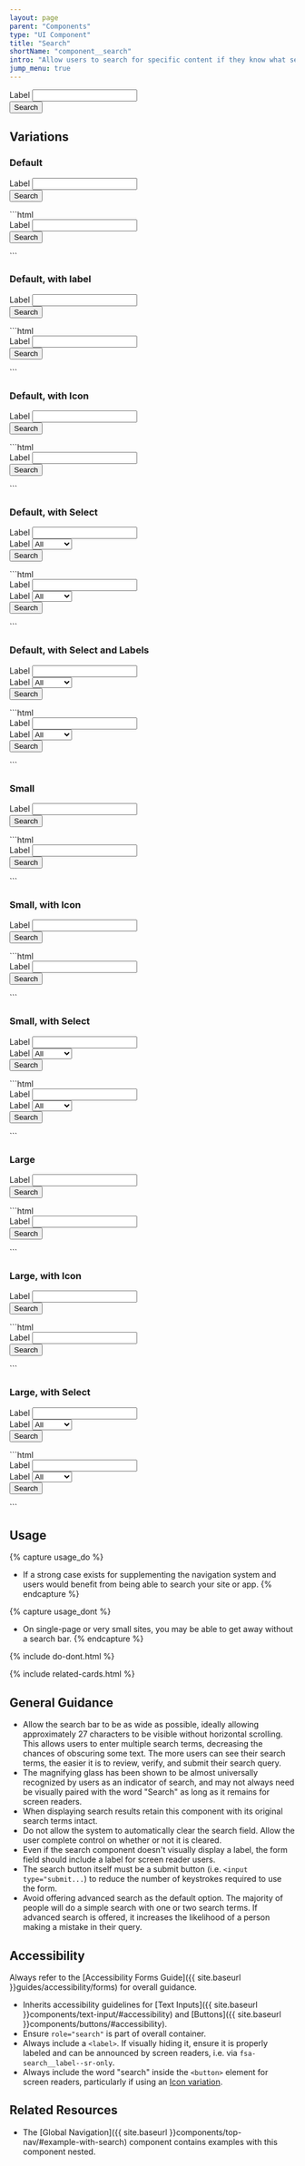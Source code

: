 ```yaml
---
layout: page
parent: "Components"
type: "UI Component"
title: "Search"
shortName: "component__search"
intro: "Allow users to search for specific content if they know what search terms to use or can’t find desired content in the main navigation"
jump_menu: true
---
```


<div class="ds-preview">
  <div class="fsa-search" role="search">
    <div class="fsa-search__bd">
      <div class="fsa-search__entry fsa-search__entry--grow">
        <label class="fsa-search__label fsa-search__label--sr-only" for="UNIQUE-ID-uuwusuusus7">Label</label>
        <input class="fsa-input fsa-search__input" id="UNIQUE-ID-uuwusuusus7" type="search" name="search">
      </div>
      <div class="fsa-search__submit">
        <button class="fsa-btn fsa-search__btn" type="submit">
          <span class="fsa-search__text">Search</span>
        </button>
      </div>
    </div>
  </div>
</div>

## Variations

### Default

<div class="ds-preview">
  <form action="dest.html">
    <div class="fsa-search" role="search">
      <div class="fsa-search__bd">
        <div class="fsa-search__entry fsa-search__entry--grow">
          <label class="fsa-search__label fsa-search__label--sr-only" for="UNIQUE-ID-yughsjj6j">Label</label>
          <input class="fsa-input fsa-search__input" id="UNIQUE-ID-yughsjj6j" type="search" name="search">
        </div>
        <div class="fsa-search__submit">
          <button class="fsa-btn fsa-search__btn" type="submit">
            <span class="fsa-search__text">Search</span>
          </button>
        </div>
      </div>
    </div>
  </form>
</div>
```html
<form action="dest.html">
  <div class="fsa-search" role="search">
    <div class="fsa-search__bd">
      <div class="fsa-search__entry fsa-search__entry--grow">
        <label class="fsa-search__label fsa-search__label--sr-only" for="UNIQUE-ID-yughsjj6j">Label</label>
        <input class="fsa-input fsa-search__input" id="UNIQUE-ID-yughsjj6j" type="search" name="search">
      </div>
      <div class="fsa-search__submit">
        <button class="fsa-btn fsa-search__btn" type="submit">
          <span class="fsa-search__text">Search</span>
        </button>
      </div>
    </div>
  </div>
</form>
```

### Default, with label

<div class="ds-preview">
  <form action="dest.html">
    <div class="fsa-search" role="search">
      <div class="fsa-search__bd">
        <div class="fsa-search__entry fsa-search__entry--grow">
          <label class="fsa-search__label" for="UNIQUE-ID-yu3h55_">Label</label>
          <input class="fsa-input fsa-search__input" id="UNIQUE-ID-yu3h55_" type="search" name="search">
        </div>
        <div class="fsa-search__submit">
          <button class="fsa-btn fsa-search__btn" type="submit">
            <span class="fsa-search__text">Search</span>
          </button>
        </div>
      </div>
    </div>
  </form>
</div>
```html
<form action="dest.html">
  <div class="fsa-search" role="search">
    <div class="fsa-search__bd">
      <div class="fsa-search__entry fsa-search__entry--grow">
        <label class="fsa-search__label" for="UNIQUE-ID-yu3h55_">Label</label>
        <input class="fsa-input fsa-search__input" id="UNIQUE-ID-yu3h55_" type="search" name="search">
      </div>
      <div class="fsa-search__submit">
        <button class="fsa-btn fsa-search__btn" type="submit">
          <span class="fsa-search__text">Search</span>
        </button>
      </div>
    </div>
  </div>
</form>
```

### Default, with Icon

<div class="ds-preview">
  <form action="dest.html">
    <div class="fsa-search" role="search">
      <div class="fsa-search__bd">
        <div class="fsa-search__entry fsa-search__entry--grow">
          <label class="fsa-search__label fsa-search__label--sr-only" for="UNIQUE-ID-hghhwshd3">Label</label>
          <input class="fsa-input fsa-search__input" id="UNIQUE-ID-hghhwshd3" type="search" name="search">
        </div>
        <div class="fsa-search__submit">
          <button class="fsa-btn fsa-search__btn fsa-search__btn--icon" type="submit">
            <span class="fsa-search__text">Search</span>
          </button>
        </div>
      </div>
    </div>
  </form>
</div>
```html
<form action="dest.html">
  <div class="fsa-search" role="search">
    <div class="fsa-search__bd">
      <div class="fsa-search__entry fsa-search__entry--grow">
        <label class="fsa-search__label fsa-search__label--sr-only" for="UNIQUE-ID-hghhwshd3">Label</label>
        <input class="fsa-input fsa-search__input" id="UNIQUE-ID-hghhwshd3" type="search" name="search">
      </div>
      <div class="fsa-search__submit">
        <button class="fsa-btn fsa-search__btn fsa-search__btn--icon" type="submit">
          <span class="fsa-search__text">Search</span>
        </button>
      </div>
    </div>
  </div>
</form>
```

### Default, with Select

<div class="ds-preview">
  <form action="dest.html">
    <div class="fsa-search" role="search">
      <div class="fsa-search__bd">
        <div class="fsa-search__entry fsa-search__entry--grow">
          <label class="fsa-search__label fsa-search__label--sr-only" for="UNIQUE-ID-hghhwdd7803">Label</label>
          <input class="fsa-input fsa-search__input" id="UNIQUE-ID-hghhwdd7803" type="search" name="search">
        </div>
        <div class="fsa-search__entry">
          <label class="fsa-search__label fsa-search__label--sr-only" for="UNIQUE-ID-dfyu65ppj">Label</label>
          <select class="fsa-select fsa-search__select" name="UNIQUE-NAME-dfyu65ppj" id="UNIQUE-ID-dfyu65ppj">
            <option value="none" selected="selected">All</option>
            <option value="asdf">Farms</option>
            <option value="qwer">States</option>
            <option value="qwer">Markets</option>
          </select>
        </div>
        <div class="fsa-search__submit">
          <button class="fsa-btn fsa-search__btn fsa-search__btn--icon" type="submit">
            <span class="fsa-search__text">Search</span>
          </button>
        </div>
      </div>
    </div>
  </form>
</div>
```html
<form action="dest.html">
  <div class="fsa-search" role="search">
    <div class="fsa-search__bd">
      <div class="fsa-search__entry fsa-search__entry--grow">
        <label class="fsa-search__label fsa-search__label--sr-only" for="UNIQUE-ID-hghhwdd7803">Label</label>
        <input class="fsa-input fsa-search__input" id="UNIQUE-ID-hghhwdd7803" type="search" name="search">
      </div>
      <div class="fsa-search__entry">
        <label class="fsa-search__label fsa-search__label--sr-only" for="UNIQUE-ID-dfyu65ppj">Label</label>
        <select class="fsa-select fsa-search__select" name="UNIQUE-NAME-dfyu65ppj" id="UNIQUE-ID-dfyu65ppj">
          <option value="none" selected="selected">All</option>
          <option value="asdf">Farms</option>
          <option value="qwer">States</option>
          <option value="qwer">Markets</option>
        </select>
      </div>
      <div class="fsa-search__submit">
        <button class="fsa-btn fsa-search__btn fsa-search__btn--icon" type="submit">
          <span class="fsa-search__text">Search</span>
        </button>
      </div>
    </div>
  </div>
</form>
```

### Default, with Select and Labels

<div class="ds-preview">
  <form action="dest.html">
    <div class="fsa-search" role="search">
      <div class="fsa-search__bd">
        <div class="fsa-search__entry fsa-search__entry--grow">
          <label class="fsa-search__label" for="UNIQUE-ID-hg__553">Label</label>
          <input class="fsa-input fsa-search__input" id="UNIQUE-ID-hg__553" type="search" name="search">
        </div>
        <div class="fsa-search__entry">
          <label class="fsa-search__label" for="UNIQUE-ID-d___999s">Label</label>
          <select class="fsa-select fsa-search__select" name="UNIQUE-NAME-dfyu65ppj" id="UNIQUE-ID-d___999s">
            <option value="none" selected="selected">All</option>
            <option value="asdf">Farms</option>
            <option value="qwer">States</option>
            <option value="qwer">Markets</option>
          </select>
        </div>
        <div class="fsa-search__submit">
          <button class="fsa-btn fsa-search__btn fsa-search__btn--icon" type="submit">
            <span class="fsa-search__text">Search</span>
          </button>
        </div>
      </div>
    </div>
  </form>
</div>
```html
<form action="dest.html">
  <div class="fsa-search" role="search">
    <div class="fsa-search__bd">
      <div class="fsa-search__entry fsa-search__entry--grow">
        <label class="fsa-search__label" for="UNIQUE-ID-hg__553">Label</label>
        <input class="fsa-input fsa-search__input" id="UNIQUE-ID-hg__553" type="search" name="search">
      </div>
      <div class="fsa-search__entry">
        <label class="fsa-search__label" for="UNIQUE-ID-d___999s">Label</label>
        <select class="fsa-select fsa-search__select" name="UNIQUE-NAME-dfyu65ppj" id="UNIQUE-ID-d___999s">
          <option value="none" selected="selected">All</option>
          <option value="asdf">Farms</option>
          <option value="qwer">States</option>
          <option value="qwer">Markets</option>
        </select>
      </div>
      <div class="fsa-search__submit">
        <button class="fsa-btn fsa-search__btn fsa-search__btn--icon" type="submit">
          <span class="fsa-search__text">Search</span>
        </button>
      </div>
    </div>
  </div>
</form>
```

### Small

<div class="ds-preview">
  <form action="dest.html">
    <div class="fsa-search fsa-search--small" role="search">
      <div class="fsa-search__bd">
        <div class="fsa-search__entry fsa-search__entry--grow">
          <label class="fsa-search__label fsa-search__label--sr-only" for="UNIQUE-ID-uusuHSUGJS7">Label</label>
          <input class="fsa-input fsa-input--small fsa-search__input" id="UNIQUE-ID-uusuHSUGJS7" type="search" name="search">
        </div>
        <div class="fsa-search__submit">
          <button class="fsa-btn fsa-btn--small fsa-search__btn" type="submit">
            <span class="fsa-search__text">Search</span>
          </button>
        </div>
      </div>
    </div>
  </form>
</div>
```html
<form action="dest.html">
  <div class="fsa-search fsa-search--small" role="search">
    <div class="fsa-search__bd">
      <div class="fsa-search__entry fsa-search__entry--grow">
        <label class="fsa-search__label fsa-search__label--sr-only" for="UNIQUE-ID-uusuHSUGJS7">Label</label>
        <input class="fsa-input fsa-input--small fsa-search__input" id="UNIQUE-ID-uusuHSUGJS7" type="search" name="search">
      </div>
      <div class="fsa-search__submit">
        <button class="fsa-btn fsa-btn--small fsa-search__btn" type="submit">
          <span class="fsa-search__text">Search</span>
        </button>
      </div>
    </div>
  </div>
</form>
```

### Small, with Icon

<div class="ds-preview">
  <form action="dest.html">
    <div class="fsa-search fsa-search--small" role="search">
      <div class="fsa-search__bd">
        <div class="fsa-search__entry fsa-search__entry--grow">
          <label class="fsa-search__label fsa-search__label--sr-only" for="UNIQUE-ID-5555F555F5t">Label</label>
          <input class="fsa-input fsa-input--small fsa-search__input" id="UNIQUE-ID-5555F555F5t" type="search" name="search">
        </div>
        <div class="fsa-search__submit">
          <button class="fsa-btn fsa-btn--small fsa-search__btn fsa-search__btn--icon" type="submit">
            <span class="fsa-search__text">Search</span>
          </button>
        </div>
      </div>
    </div>
  </form>
</div>
```html
<form action="dest.html">
  <div class="fsa-search fsa-search--small" role="search">
    <div class="fsa-search__bd">
      <div class="fsa-search__entry fsa-search__entry--grow">
        <label class="fsa-search__label fsa-search__label--sr-only" for="UNIQUE-ID-5555F555F5t">Label</label>
        <input class="fsa-input fsa-input--small fsa-search__input" id="UNIQUE-ID-5555F555F5t" type="search" name="search">
      </div>
      <div class="fsa-search__submit">
        <button class="fsa-btn fsa-btn--small fsa-search__btn fsa-search__btn--icon" type="submit">
          <span class="fsa-search__text">Search</span>
        </button>
      </div>
    </div>
  </div>
</form>
```

### Small, with Select

<div class="ds-preview">
  <form action="dest.html">
    <div class="fsa-search fsa-search--small" role="search">
      <div class="fsa-search__bd">
        <div class="fsa-search__entry fsa-search__entry--grow">
          <label class="fsa-search__label fsa-search__label--sr-only" for="UNIQUE-ID-5555F35ggq5t">Label</label>
          <input class="fsa-input fsa-input--small fsa-search__input" id="UNIQUE-ID-5555F35ggq5t" type="search" name="search">
        </div>
        <div class="fsa-search__entry">
          <label class="fsa-search__label fsa-search__label--sr-only" for="UNIQUE-ID-aug1234asdfj">Label</label>
          <select class="fsa-select fsa-select--small fsa-search__select" name="UNIQUE-NAME-aug1234asdfj" id="UNIQUE-ID-aug1234asdfj">
            <option value="none" selected="selected">All</option>
            <option value="asdf">Farms</option>
            <option value="qwer">States</option>
            <option value="qwer">Markets</option>
          </select>
        </div>
        <div class="fsa-search__submit">
          <button class="fsa-btn fsa-btn--small fsa-search__btn fsa-search__btn--icon" type="submit">
            <span class="fsa-search__text">Search</span>
          </button>
        </div>
      </div>
    </div>
  </form>
</div>
```html
<form action="dest.html">
  <div class="fsa-search fsa-search--small" role="search">
    <div class="fsa-search__bd">
      <div class="fsa-search__entry fsa-search__entry--grow">
        <label class="fsa-search__label fsa-search__label--sr-only" for="UNIQUE-ID-5555F35ggq5t">Label</label>
        <input class="fsa-input fsa-input--small fsa-search__input" id="UNIQUE-ID-5555F35ggq5t" type="search" name="search">
      </div>
      <div class="fsa-search__entry">
        <label class="fsa-search__label fsa-search__label--sr-only" for="UNIQUE-ID-aug1234asdfj">Label</label>
        <select class="fsa-select fsa-select--small fsa-search__select" name="UNIQUE-NAME-aug1234asdfj" id="UNIQUE-ID-aug1234asdfj">
          <option value="none" selected="selected">All</option>
          <option value="asdf">Farms</option>
          <option value="qwer">States</option>
          <option value="qwer">Markets</option>
        </select>
      </div>
      <div class="fsa-search__submit">
        <button class="fsa-btn fsa-btn--small fsa-search__btn fsa-search__btn--icon" type="submit">
          <span class="fsa-search__text">Search</span>
        </button>
      </div>
    </div>
  </div>
</form>
```

### Large

<div class="ds-preview">
  <form action="dest.html">
    <div class="fsa-search fsa-search--large" role="search">
      <div class="fsa-search__bd">
        <div class="fsa-search__entry fsa-search__entry--grow">
          <label class="fsa-search__label fsa-search__label--sr-only" for="UNIQUE-ID-3338hIISH8">Label</label>
          <input class="fsa-input fsa-input--large fsa-search__input" id="UNIQUE-ID-3338hIISH8" type="search" name="search">
        </div>
        <div class="fsa-search__submit">
          <button class="fsa-btn fsa-btn--large fsa-search__btn" type="submit">
            <span class="fsa-search__text">Search</span>
          </button>
        </div>
      </div>
    </div>
  </form>
</div>
```html
<form action="dest.html">
  <div class="fsa-search fsa-search--large" role="search">
    <div class="fsa-search__bd">
      <div class="fsa-search__entry fsa-search__entry--grow">
        <label class="fsa-search__label fsa-search__label--sr-only" for="UNIQUE-ID-3338hIISH8">Label</label>
        <input class="fsa-input fsa-input--large fsa-search__input" id="UNIQUE-ID-3338hIISH8" type="search" name="search">
      </div>
      <div class="fsa-search__submit">
        <button class="fsa-btn fsa-btn--large fsa-search__btn" type="submit">
          <span class="fsa-search__text">Search</span>
        </button>
      </div>
    </div>
  </div>
</form>
```

### Large, with Icon

<div class="ds-preview">
  <form action="dest.html">
    <div class="fsa-search fsa-search--large" role="search">
      <div class="fsa-search__bd">
        <div class="fsa-search__entry fsa-search__entry--grow">
          <label class="fsa-search__label fsa-search__label--sr-only" for="UNIQUE-ID-ttg5555jjJ">Label</label>
          <input class="fsa-input fsa-input--large fsa-search__input" id="UNIQUE-ID-ttg5555jjJ" type="search" name="search">
        </div>
        <div class="fsa-search__submit">
          <button class="fsa-btn fsa-btn--large fsa-search__btn fsa-search__btn--icon" type="submit">
            <span class="fsa-search__text">Search</span>
          </button>
        </div>
      </div>
    </div>
  </form>
</div>
```html
<form action="dest.html">
  <div class="fsa-search fsa-search--large" role="search">
    <div class="fsa-search__bd">
      <div class="fsa-search__entry fsa-search__entry--grow">
        <label class="fsa-search__label fsa-search__label--sr-only" for="UNIQUE-ID-ttg5555jjJ">Label</label>
        <input class="fsa-input fsa-input--large fsa-search__input" id="UNIQUE-ID-ttg5555jjJ" type="search" name="search">
      </div>
      <div class="fsa-search__submit">
        <button class="fsa-btn fsa-btn--large fsa-search__btn fsa-search__btn--icon" type="submit">
          <span class="fsa-search__text">Search</span>
        </button>
      </div>
    </div>
  </div>
</form>
```

### Large, with Select

<div class="ds-preview">
  <form action="dest.html">
    <div class="fsa-search fsa-search--large" role="search">
      <div class="fsa-search__bd">
        <div class="fsa-search__entry fsa-search__entry--grow">
          <label class="fsa-search__label fsa-search__label--sr-only" for="UNIQUE-ID-tabczzpJ">Label</label>
          <input class="fsa-input fsa-input--large fsa-search__input" id="UNIQUE-ID-tabczzpJ" type="search" name="search">
        </div>
        <div class="fsa-search__entry">
          <label class="fsa-search__label fsa-search__label--sr-only" for="UNIQUE-ID-a78q8jt">Label</label>
          <select class="fsa-select fsa-select--large fsa-search__select" name="UNIQUE-NAME-a78q8jt" id="UNIQUE-ID-a78q8jt">
            <option value="none" selected="selected">All</option>
            <option value="asdf">Farms</option>
            <option value="qwer">States</option>
            <option value="qwer">Markets</option>
          </select>
        </div>
        <div class="fsa-search__submit">
          <button class="fsa-btn fsa-btn--large fsa-search__btn fsa-search__btn--icon" type="submit">
            <span class="fsa-search__text">Search</span>
          </button>
        </div>
      </div>
    </div>
  </form>
</div>
```html
<form action="dest.html">
  <div class="fsa-search fsa-search--large" role="search">
    <div class="fsa-search__bd">
      <div class="fsa-search__entry fsa-search__entry--grow">
        <label class="fsa-search__label fsa-search__label--sr-only" for="UNIQUE-ID-tabczzpJ">Label</label>
        <input class="fsa-input fsa-input--large fsa-search__input" id="UNIQUE-ID-tabczzpJ" type="search" name="search">
      </div>
      <div class="fsa-search__entry">
        <label class="fsa-search__label fsa-search__label--sr-only" for="UNIQUE-ID-a78q8jt">Label</label>
        <select class="fsa-select fsa-select--large fsa-search__select" name="UNIQUE-NAME-a78q8jt" id="UNIQUE-ID-a78q8jt">
          <option value="none" selected="selected">All</option>
          <option value="asdf">Farms</option>
          <option value="qwer">States</option>
          <option value="qwer">Markets</option>
        </select>
      </div>
      <div class="fsa-search__submit">
        <button class="fsa-btn fsa-btn--large fsa-search__btn fsa-search__btn--icon" type="submit">
          <span class="fsa-search__text">Search</span>
        </button>
      </div>
    </div>
  </div>
</form>
```


## Usage

{% capture usage_do %}
* If a strong case exists for supplementing the navigation system and users would benefit from being able to search your site or app.
{% endcapture %}

{% capture usage_dont %}
* On single-page or very small sites, you may be able to get away without a search bar.
{% endcapture %}

{% include do-dont.html %}

{% include related-cards.html %}

## General Guidance

* Allow the search bar to be as wide as possible, ideally allowing approximately 27 characters to be visible without horizontal scrolling. This allows users to enter multiple search terms, decreasing the chances of obscuring some text. The more users can see their search terms, the easier it is to review, verify, and submit their search query.
* The magnifying glass has been shown to be almost universally recognized by users as an indicator of search, and may not always need be visually paired with the word "Search" as long as it remains for screen readers.
* When displaying search results retain this component with its original search terms intact.
* Do not allow the system to automatically clear the search field. Allow the user complete control on whether or not it is cleared.
* Even if the search component doesn't visually display a label, the form field should include a label for screen reader users.
* The search button itself must be a submit button (i.e. `<input type="submit...`) to reduce the number of keystrokes required to use the form.
* Avoid offering advanced search as the default option. The majority of people will do a simple search with one or two search terms. If advanced search is offered, it increases the likelihood of a person making a mistake in their query.

## Accessibility

Always refer to the [Accessibility Forms Guide]({{ site.baseurl }}guides/accessibility/forms) for overall guidance.

* Inherits accessibility guidelines for [Text Inputs]({{ site.baseurl }}components/text-input/#accessibility) and [Buttons]({{ site.baseurl }}components/buttons/#accessibility).
* Ensure `role="search"` is part of overall container.
* Always include a `<label>`. If visually hiding it, ensure it is properly labeled and can be announced by screen readers, i.e. via `fsa-search__label--sr-only`.
* Always include the word "search" inside the <code>&lt;button&gt;</code> element for screen readers, particularly if using an [Icon variation](#default-with-icon).



## Related Resources

* The [Global Navigation]({{ site.baseurl }}components/top-nav/#example-with-search) component contains examples with this component nested.
